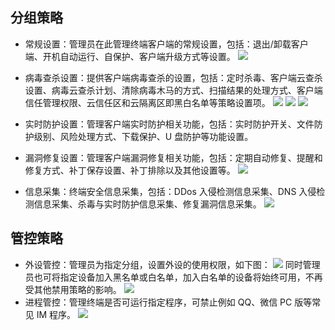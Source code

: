 ## 分组策略
 - 常规设置：管理员在此管理终端客户端的常规设置，包括：退出/卸载客户端、开机自动运行、自保护、客户端升级方式等设置。
![](https://main.qcloudimg.com/raw/1909fcfe6f1137c7acb3dff83e1a02da.jpg)

- 病毒查杀设置：提供客户端病毒查杀的设置，包括：定时杀毒、客户端云查杀设置、病毒云查杀计划、清除病毒木马的方式、扫描结果的处理方式、客户端信任管理权限、云信任区和云隔离区即黑白名单等策略设置项。
![](https://main.qcloudimg.com/raw/6b9d5edb3afcf479909c5e73dd7c6802.png)
![](https://main.qcloudimg.com/raw/435d0abef85caeff3477953bc141fcfd.png)
![](https://main.qcloudimg.com/raw/fbc7a7790d3c64f4e945d3b0d2785062.png)

- 实时防护设置：管理客户端实时防护相关功能，包括：实时防护开关、文件防护级别、风险处理方式、下载保护、U 盘防护等功能设置。
- 漏洞修复设置：管理客户端漏洞修复相关功能，包括：定期自动修复、提醒和修复方式、补丁保存设置、补丁排除以及其他设置等。
![](https://main.qcloudimg.com/raw/e2ada42ddf3a3b2a83a7c096bc94b859.png)
- 信息采集：终端安全信息采集，包括：DDos 入侵检测信息采集、DNS 入侵检测信息采集、杀毒与实时防护信息采集、修复漏洞信息采集。
![](https://main.qcloudimg.com/raw/7fa8bd79a3daa0cc8e70f32e462e23e2.jpg)

## 管控策略
- 外设管控：管理员为指定分组，设置外设的使用权限，如下图：
![](https://main.qcloudimg.com/raw/a72aae4737b0fa3aef21050dcfe12b2f.png)
同时管理员也可将指定设备加入黑名单或白名单，加入白名单的设备将始终可用，不再受其他禁用策略的影响。
![](https://main.qcloudimg.com/raw/cbfa9e01bb01a72a94c6dc88a0be01e2.jpg)
- 进程管控：管理终端是否可运行指定程序，可禁止例如 QQ、微信 PC 版等常见 IM 程序。
![](https://main.qcloudimg.com/raw/0388f19955b2c559a070aaef7121fb40.png)